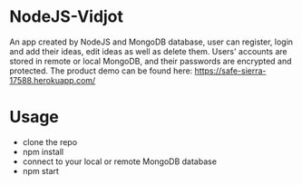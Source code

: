 # NodeJS-Vidjot

An app created by NodeJS and MongoDB database, user can register, login and add their ideas, edit ideas as well as delete them. Users' accounts are stored in remote or local MongoDB, and their passwords are encrypted and protected. 
The product demo can be found here: https://safe-sierra-17588.herokuapp.com/

# Usage

- clone the repo
- npm install
- connect to your local or remote MongoDB database
- npm start

